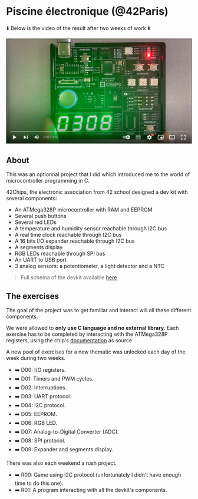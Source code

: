 # Piscine électronique (@42Paris)

⬇️  Below is the video of the result after two weeks of work  ⬇️

[![Watch the video](https://github.com/llefranc/42_piscine_electronique/blob/main/youtube_screen.png)](https://youtu.be/Q54Xc41ZGNc)

## About

This was an optionnal project that I did which introduced me to the world of microcontroller programming in C. 

42Chips, the electronic association from 42 school designed a dev kit with several components:
- An ATMega328P microcontroller with RAM and EEPROM
- Several push buttons
- Several red LEDs
- A temperature and humidity sensor reachable through I2C bus
- A real time clock reachable through I2C bus
- A 16 bits I/O expander reachable through I2C bus
- A segments display
- RGB LEDs reachable through SPI bus
- An UART to USB port
- 3 analog sensors: a potentiometer, a light detector and a NTC

> Full schema of the devkit available [here][2]

## The exercises

The goal of the project was to get familiar and interact will all these different components.  

We were allowed to **only use C language and no external library**. Each exercise has to be completed by interacting with the ATMega328P registers, using the chip's [documentation][1] as source.  

A new pool of exercises for a new thematic was unlocked each day of the week during two weeks.

- ➡️ D00: I/O registers.
- ➡️ D01: Timers and PWM cycles.
- ➡️ D02: Interruptions.
- ➡️ D03: UART protocol.
- ➡️ D04: I2C protocol.
- ➡️ D05: EEPROM.
- ➡️ D06: RGB LED.
- ➡️ D07: Analog-to-Digital Converter (ADC).
- ➡️ D08: SPI protocol.
- ➡️ D09: Expander and segments display.

There was also each weekend a rush project.

- ➡️ R00: Game using I2C protocol (unfortunately I didn't have enough time to do this one).
- ➡️ R01: A program interacting with all the devkit's components.

[1]: file:///mnt/nfs/homes/llefranc/Downloads/ATMEGA48A.PDF
[2]: https://github.com/llefranc/42_piscine_electronique/blob/main/devkit_schema.pdf
